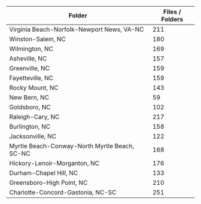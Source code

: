 | Folder                                        |   Files / Folders |
|-----------------------------------------------|-------------------|
| Virginia Beach-Norfolk-Newport News, VA-NC    |               211 |
| Winston-Salem, NC                             |               180 |
| Wilmington, NC                                |               169 |
| Asheville, NC                                 |               157 |
| Greenville, NC                                |               159 |
| Fayetteville, NC                              |               159 |
| Rocky Mount, NC                               |               143 |
| New Bern, NC                                  |                59 |
| Goldsboro, NC                                 |               102 |
| Raleigh-Cary, NC                              |               217 |
| Burlington, NC                                |               158 |
| Jacksonville, NC                              |               122 |
| Myrtle Beach-Conway-North Myrtle Beach, SC-NC |               168 |
| Hickory-Lenoir-Morganton, NC                  |               176 |
| Durham-Chapel Hill, NC                        |               133 |
| Greensboro-High Point, NC                     |               210 |
| Charlotte-Concord-Gastonia, NC-SC             |               251 |